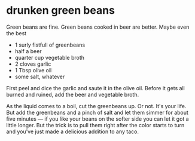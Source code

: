 drunken green beans
===================

Green beans are fine. Green beans cooked in beer are better. Maybe even the best

* 1 surly fistfull of greenbeans
* half a beer
* quarter cup vegetable broth
* 2 cloves garlic
* 1 Tbsp olive oil
* some salt, whatever

First peel and dice the garlic and saute it in the olive oil. Before it gets all burned and ruined, add the beer and vegetable broth. 
  
As the liquid comes to a boil, cut the greenbeans up. Or not. It's your life. But add the greenbeans and a pinch of salt and let them simmer for about five minutes — if you like your beans on the softer side you can let it got a little longer. But the trick is to pull them right after the color starts to turn and you've just made a delicious addition to any taco.
